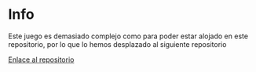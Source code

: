 # Info

Este juego es demasiado complejo como para poder estar alojado en este repositorio, por lo que lo hemos desplazado al siguiente repositorio

[Enlace al repositorio](https://github.com/Broslunas/Zelda)
